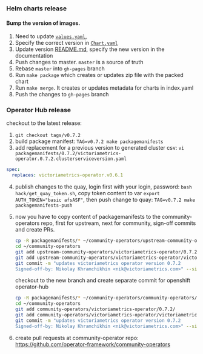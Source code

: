 ### Helm charts release

#### Bump the version of images.

1. Need to update [`values.yaml`](https://github.com/VictoriaMetrics/helm-charts/blob/master/charts/victoria-metrics-operator/values.yaml), 
2. Specify the correct version in [`Chart.yaml`](https://github.com/VictoriaMetrics/helm-charts/blob/master/charts/victoria-metrics-operator/Chart.yaml)
3. Update version [README.md](https://github.com/VictoriaMetrics/helm-charts/blob/master/charts/victoria-metrics-operator/README.md), specify the new version in the documentation
4. Push changes to master. `master` is a source of truth
5. Rebase `master` into `gh-pages` branch
6. Run `make package` which creates or updates zip file with the packed chart
7. Run `make merge`. It creates or updates metadata for charts in index.yaml
8. Push the changes to `gh-pages` branch


### Operator Hub release

checkout to the latest release:
1) `git checkout tags/v0.7.2`
2) build package manifest: `TAG=v0.7.2 make packagemanifests`
3) add replacement for a previous version to generated cluster csv:
`vi packagemanifests/0.7.2/victoriametrics-operator.0.7.2.clusterserviceversion.yaml`
```yaml
spec:
  replaces: victoriametrics-operator.v0.6.1
```
4) publish changes to the quay, login first with your login, password:
`bash hack/get_quay_token.sh`, copy token content to var `export AUTH_TOKEN="basic afsASF"`, 
   then push change to quay: `TAG=v0.7.2 make packagemanifests-push`
   
5) now you have to copy content of packagemanifests to the community-operators repo,
  first for upstream, next for community, sign-off commits and create PRs.
   ```bash
   cp -R packagemanifests/* ~/community-operators/upstream-community-operators/victoriametrics-operator
   cd ~/community-operators
   git add upstream-community-operators/victoriametrics-operator/0.7.2/
   git add upstream-community-operators/victoriametrics-operator/victoriametrics-operator.package.yaml
   git commit -m "updates victoriametrics operator version 0.7.2
   Signed-off-by: Nikolay Khramchikhin <nik@victoriametrics.com>" --signoff
   ```
   checkout to the new branch and create separate commit for openshift operator-hub
   ```bash
   cp -R packagemanifests/* ~/community-operators/community-operators/victoriametrics-operator
   cd ~/community-operators
   git add community-operators/victoriametrics-operator/0.7.2/
   git add community-operators/victoriametrics-operator/victoriametrics-operator.package.yaml
   git commit -m "updates victoriametrics operator version 0.7.2
   Signed-off-by: Nikolay Khramchikhin <nik@victoriametrics.com>" --signoff
   ```
   
6) create pull requests at community-operator repo:
   https://github.com/operator-framework/community-operators